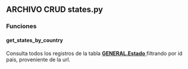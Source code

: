 ## ARCHIVO CRUD states.py

### Funciones
#### get_states_by_country

Consulta todos los registros de la tabla <a href="../../../../../sistema/direccion/direccion/#generalproducto"> 
    <strong>GENERAL.Estado</strong>
  </a> filtrando por id pais, proveniente de la url.